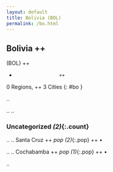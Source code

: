 ```yaml
---
layout: default
title: Bolivia (BOL)
permalink: /bo.html
---
```



## Bolivia   ++
(BOL)  ++
-                     ++
0 Regions, ++
3 Cities
{: #bo }

.. 




.. 
.. 


### Uncategorized _(2)_{:.count}


..
..
Santa Cruz  ++
 _pop (2)_{:.pop} ++
•

..
..
Cochabamba  ++
 _pop (1)_{:.pop} ++
•




.. 
 

